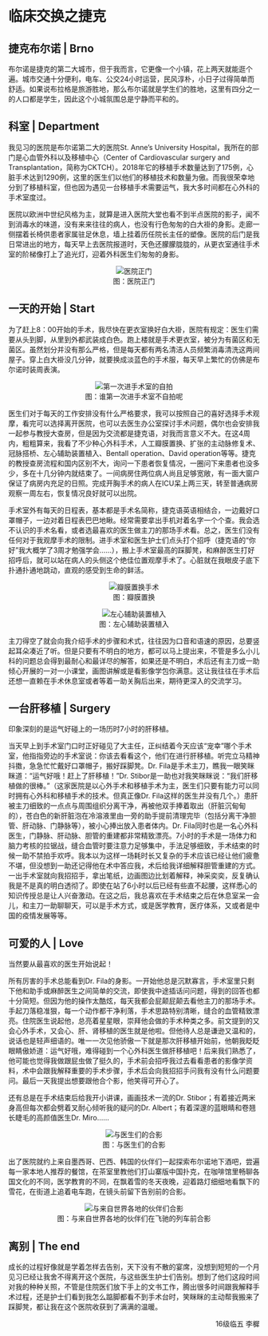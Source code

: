 # 临床交换之捷克

## 捷克布尔诺 | Brno

布尔诺是捷克的第二大城市，但于我而言，它更像一个小镇，花上两天就能逛个遍。城市交通十分便利，电车、公交24小时运营，民风淳朴，小日子过得简单而舒适。如果说布拉格是旅游胜地，那么布尔诺就是学生们的胜地，这里有四分之一的人口都是学生，因此这个小城氛围总是宁静而平和的。

## 科室 | Department

我见习的医院是布尔诺第二大的医院St. Anne’s University Hospital，我所在的部门是心血管外科以及移植中心（Center of Cardiovascular surgery and Transplantation，简称为CKTCH）。2018年它的移植手术数量达到了175例，心脏手术达到1290例，这里的医生们以他们的移植技术和数量为傲。而我很荣幸地分到了移植科室，但也因为遇见一台移植手术需要运气，我大多时间都在心外科的手术室度过。

医院以欧洲中世纪风格为主，就算是进入医院大堂也看不到半点医院的影子，闻不到消毒水的味道，没有来来往往的病人，也没有行色匆匆的白大褂的身影。走廊一侧摆着长椅供患者家属驻足休息，墙上挂着历任院长主任的塑像。医院的后门是我日常进出的地方，每天早上去医院报道时，天色还朦朦胧胧的，从更衣室通往手术室的阶梯像打上了追光灯，迎着外科医生们匆匆的身影。

<p align="center">
<img src="https://gitee.com/xunlutzp/xunlutzp/raw/master/Image/Ch8_2-2_1.jpeg" alt="医院正门">
<br/>图：医院正门
</p>

## 一天的开始 | Start

为了赶上8：00开始的手术，我尽快在更衣室换好白大褂，医院有规定：医生们需要从头到脚，从里到外都武装成白色。跑上楼就是手术更衣室，被分为有菌区和无菌区。虽然划分并没有那么严格，但是每天都有两名清洁人员频繁消毒清洗这两间屋子。穿上白大褂没几分钟，就要换成淡蓝色的手术服，每天早上繁忙的仿佛是布尔诺时装周表演。

<p align="center">
<img src="https://gitee.com/xunlutzp/xunlutzp/raw/master/Image/Ch8_2-2_2.jpeg" alt="第一次进手术室的自拍">
<br/>图：谁第一次进手术室不自拍呢
</p>

医生们对于每天的工作安排没有什么严格要求，我可以按照自己的喜好选择手术观摩，看完可以选择离开医院，也可以去医生办公室探讨手术问题，偶尔也会安排我一起参与教授大查房，但是因为交流都是捷克语，对我而言意义不大。在这4周内，粗粗算来，我看了不少种心外科手术，人工瓣膜置换、扩张的主动脉修复术、冠脉搭桥、左心辅助装置植入、Bentall operation、David operation等等。捷克的教授查房流程和国内区别不大，询问一下患者恢复情况，一圈问下来患者也没多少，多在十几分钟内就结束了。一间病房住两位病人尚且足够宽敞，有一面大窗户保证了病房内充足的日照。完成开胸手术的病人在ICU呆上两三天，转至普通病房观察一周左右，恢复情况良好就可以出院。

手术室外有每天的日程表，基本都是手术名简称，捷克语英语相结合，一边戴好口罩帽子，一边对着日程表巴巴地瞅。经常需要拿出手机对着名字一个个查。我会选不认识的手术名看，或者选最喜欢的医生做主刀的那场手术看。总之，医生们没有任何对于我观摩手术的限制。进手术室和医生护士们点头打个招呼（捷克语的“你好”我大概学了3周才勉强学会……），搬上手术室最高的踩脚凳，和麻醉医生打好招呼后，就可以站在病人的头侧这个绝佳位置观摩手术了。心脏就在我眼皮子底下扑通扑通地跳动，直观的感受到生命的鲜活。

<p align="center">
<img src="https://gitee.com/xunlutzp/xunlutzp/raw/master/Image/Ch8_2-2_3.jpeg" alt="瓣膜置换手术">
<br/>图：瓣膜置换
</p>
<p align="center">
<img src="https://gitee.com/xunlutzp/xunlutzp/raw/master/Image/Ch8_2-2_4.jpeg" alt="左心辅助装置植入">
<br/>图：左心辅助装置植入
</p>

主刀得空了就会向我介绍手术的步骤和术式，往往因为口音和语速的原因，总要竖起耳朵凑近了听。但是只要有不明白的地方，都可以马上提出来，不管是多么小儿科的问题总会得到最耐心和最详尽的解答，如果还是不明白，术后还有主刀或一助倾心开展的一对一小课堂，画图讲解或是看影像学包你满意。这让我往往在手术后还想一直赖在手术休息室或者等着一助关胸后出来，期待更深入的交流学习。

## 一台肝移植 | Surgery

印象深刻的是运气好碰上的一场历时7小时的肝移植。

当天早上到手术室门口时正好碰见了大主任，正纠结着今天应该“宠幸”哪个手术室，他指指旁边的手术室说：你该去看看这个，他们在进行肝移植。听完立马精神抖擞，急急忙忙戴好口罩帽子，搬好踩脚凳。Dr. Fila是手术主刀，瞧我一眼笑眯眯道：“运气好哦！赶上了肝移植！”Dr. Stibor是一助也对我笑眯眯说：“我们肝移植做的很棒。”（这家医院是以心外手术和移植手术为主，医生们只要有能力可以同时拥有心外科和移植手术的技术。但真正像Dr. Fila这样的医生并没有几个。）患肝被主刀细致的一点点与周围组织分离干净，再被他双手捧着取出（肝脏沉甸甸的），苍白色的新肝脏泡在冷溶液里由一旁的助手提前清理完毕（包括分离干净胆管、肝动脉、门静脉等），被小心捧出放入患者体内。Dr. Fila同时也是一名心外科医生，门静脉、肝动脉、胆管的重建都非常精致漂亮。7小时的手术是一场体力和脑力考核的拉锯战，缝合血管时要注意力足够集中，手法足够细致，手术结束的时候一助不禁拍手欢呼。我本以为这样一场耗时长又复杂的手术应该已经让他们疲惫不堪，但没想到一助还记得他在术中答应我，术后给我详细解释胆管重建的方式。一出手术室就向我招招手，拿出笔纸，边画图边比划着解释，神采奕奕，反复确认我是不是真的明白透彻了。即使在站了6小时以后已经有些直不起腰，这样悉心的知识传授总是让人兴奋激动。在这之后，我总喜欢在手术结束之后在休息室呆一会儿，和主刀一助聊聊天，可以是手术方式，或是医学教育，医疗体系，又或者是中国的疫情发展等等。

## 可爱的人 | Love

当然要从最喜欢的医生开始说起！

所有厉害的手术总能看到Dr. Fila的身影。一开始他总是沉默寡言，手术室里只剩下他和助手或麻醉医生之间简单的交流，即使我中途插话问问题，得到的回答也都十分简短。但因为他的操作太酷炫，每天我都会屁颠屁颠去看他主刀的那场手术。手起刀落稳准狠，每一个动作都干净利落，手术思路特别清晰，缝合的血管精致漂亮。住院医生说起他，总亮着星星眼，崇拜他会做的手术种类之多。前文提到的又会心外手术，又会心、肝、肾移植的医生就是他啦。但他待人总是谦逊又温和的，说话也是轻声细语的。唯一一次见他骄傲一下就是那次肝移植开始前，他朝我眨眨眼睛傲娇道：运气好哦，难得碰到一个心外科医生做肝移植吧！后来我们熟悉了，他可能也觉得我做跟屁虫做了挺久的，手术前会招呼我过去看看患者的影像学资料，术中会跟我解释重要的手术步骤，手术后会向我招招手问我有没有什么问题要问。最后一天我提出想要跟他合个影，他笑得可开心了。

还有总是在手术结束后给我开小讲课，画画技术一流的Dr. Stibor；有着接近两米身高但每次都会劈着叉耐心倾听我的疑问的Dr. Albert；有着深邃的蓝眼睛和卷翘长睫毛的高颜值医生Dr. Miro……

<p align="center">
<img src="https://gitee.com/xunlutzp/xunlutzp/raw/master/Image/Ch8_2-2_5.jpeg" alt="与医生们的合影">
<br/>图：与医生们的合影
</p>

出了医院就约上来自墨西哥、巴西、韩国的伙伴们一起探索布尔诺地下酒吧，尝遍每一家本地人推荐的餐馆，在茶室里教他们打山寨版中国扑克，在咖啡馆里畅聊各国文化的不同，医学教育的不同，在飘着雪的冬天夜晚，迎着路灯细细地看飘下的雪花，在街道上追着电车跑，在镜头前留下告别前的合影。

<p align="center">
<img src="https://gitee.com/xunlutzp/xunlutzp/raw/master/Image/Ch8_2-2_6.jpeg" alt="与来自世界各地的伙伴们合影">
<br/>图：与来自世界各地的伙伴们在飞驰的列车前合影
</p>

## 离别 | The end

成长的过程好像就是学着怎样去告别，天下没有不散的宴席，没想到短短的一个月见习已经让我舍不得离开这个医院，与这些医生护士们告别。想到了他们这段时间对我的种种关照，不管是住院医们放下手上的文书工作，腾出很多时间跟我解释手术过程，还是护士们看到我怎么踮脚都看不到手术台时，笑眯眯的主动帮我搬来了踩脚凳，都让我在这个医院收获到了满满的温暖。

<p align="right">16级临五 李樨</p>